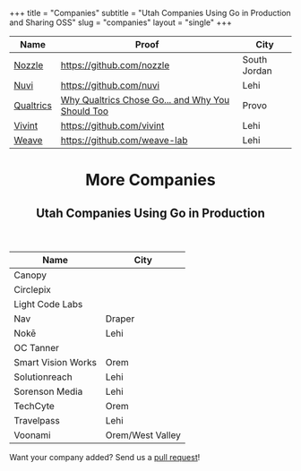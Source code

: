 +++
title = "Companies"
subtitle = "Utah Companies Using Go in Production and Sharing OSS"
slug = "companies"
layout = "single"
+++

<table class="table">
  <thead>
    <tr>
      <th>Name</th>
      <th>Proof</th>
      <th>City</th>
    </tr>
  </thead>
  <tbody>
    <tr>
      <td><a href="https://nozzle.io/" target="_blank" rel="nofollow">Nozzle</a></td>
      <td><a href="https://github.com/nozzle?tab=repositories&amp;language=go">https://github.com/nozzle</a></td>
      <td>South Jordan</td>
    </tr>
    <tr>
      <td><a href="https://www.nuvi.com/" target="_blank" rel="nofollow">Nuvi</a></td>
      <td><a href="https://github.com/nuvi?tab=repositories&amp;language=go">https://github.com/nuvi</a></td>
      <td>Lehi</td>
    </tr>
    <tr>
      <td><a href="https://www.qualtrics.com/" target="_blank" rel="nofollow">Qualtrics</a></td>
      <td>
        <a href="/presentations/why-qualtrics-chose-go-and-why-you-should-too/">
          <i class="fas fa-volume-up"></i> Why Qualtrics Chose Go... and Why You Should Too
        </a>
      </td>
      <td>Provo</td>
    </tr>
    <tr>
      <td><a href="https://www.vivint.com/" target="_blank" rel="nofollow">Vivint</a></td>
      <td><a href="https://github.com/vivint?tab=repositories&amp;language=go">https://github.com/vivint</a></td>
      <td>Lehi</td>
    </tr>
    <tr>
      <td><a href="https://www.getweave.com/" target="_blank" rel="nofollow">Weave</a></td>
      <td><a href="https://github.com/weave-lab?tab=repositories&amp;language=go">https://github.com/weave-lab</a></td>
      <td>Lehi</td>
    </tr>
  </tbody>
</table>

<header class="jumbotron">
  <div class="container">
    <h1>More Companies</h1>
    <h2 class="lead">Utah Companies Using Go in Production</h2>
  </div>
</header>

<table class="table">
  <thead>
    <tr>
      <th>Name</th>
      <th>City</th>
    </tr>
  </thead>
  <tbody>
    <tr>
      <td>Canopy</td>
      <td></td>
    </tr>
    <tr>
      <td>Circlepix</td>
      <td></td>
    </tr>
    <tr>
      <td>Light Code Labs</td>
      <td></td>
    </tr>
    <tr>
      <td>Nav</td>
      <td>Draper</td>
    </tr>
    <tr>
      <td>Nokē</td>
      <td>Lehi</td>
    </tr>
    <tr>
      <td>OC Tanner</td>
      <td></td>
    </tr>
    <tr>
      <td>Smart Vision Works</td>
      <td>Orem</td>
    </tr>
    <tr>
      <td>Solutionreach</td>
      <td>Lehi</td>
    </tr>
    <tr>
      <td>Sorenson Media</td>
      <td>Lehi</td>
    </tr>
    <tr>
      <td>TechCyte</td>
      <td>Orem</td>
    </tr>
    <tr>
      <td>Travelpass</td>
      <td>Lehi</td>
    </tr>
    <tr>
      <td>Voonami</td>
      <td>Orem/West Valley</td>
    </tr>
  </tbody>
</table>

<div class="alert alert-light text-center" role="alert">
  <p class="mb-0">Want your company added? Send us a <a href="https://github.com/utgo/utahgolang.site/pulls">pull request</a>!</p>
</div>
